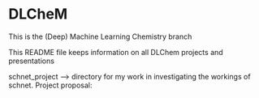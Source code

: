 # DLCheM

This is the (Deep) Machine Learning Chemistry branch

This README file keeps information on all DLChem projects and presentations

schnet_project --> directory for my work in investigating the workings of schnet. 
Project proposal: 

		
